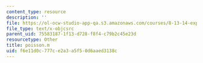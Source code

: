 ```yaml
---
content_type: resource
description: ''
file: https://ol-ocw-studio-app-qa.s3.amazonaws.com/courses/8-13-14-experimental-physics-i-ii-junior-lab-fall-2016-spring-2017/f6e11d0c777ce2a3a5f50d6aaed3138c_poisson.m
file_type: text/x-objcsrc
parent_uid: 75583187-1f13-d728-f8f4-c79b2c45e23d
resourcetype: Other
title: poisson.m
uid: f6e11d0c-777c-e2a3-a5f5-0d6aaed3138c
---
```

